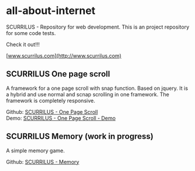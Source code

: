 all-about-internet
==================

SCURRILUS - Repository for web development. This is an project repository for some code tests.

Check it out!!! 

[www.scurrilus.com](http://www.scurrilus.com)  


SCURRILUS One page scroll
-------------------------

A framework for a one page scroll with snap function. Based on jquery. It is a hybrid and use normal and scnap scrolling in one framework. The framework is completely responsive.

Github: [SCURRILUS - One Page Scroll](https://github.com/scurrilus/all-about-internet/tree/scurrilus-onepagescroll)     
Demo: [SCURRILUS - One Page Scroll - Demo](http://scurrilus.de/scurrilus-github/scurrilus-onepage-scroll/index.html)

SCURRILUS Memory (work in progress)
-------------------------

A simple memory game.

Github: [SCURRILUS - Memory](https://github.com/scurrilus/all-about-internet/tree/scurrilus-memory)

